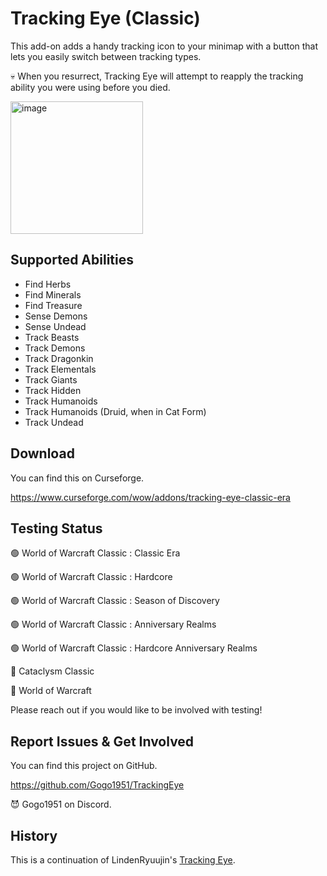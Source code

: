 # Tracking Eye (Classic)

This add-on adds a handy tracking icon to your minimap with a button that lets you easily switch between tracking types.

💀 When you resurrect, Tracking Eye will attempt to reapply the tracking ability you were using before you died.

<img width="212" alt="image" src="https://github.com/user-attachments/assets/53bbc30d-6671-4a4a-8cc9-c2373a863fbd">

## Supported Abilities

* Find Herbs
* Find Minerals
* Find Treasure
* Sense Demons
* Sense Undead
* Track Beasts
* Track Demons
* Track Dragonkin
* Track Elementals
* Track Giants
* Track Hidden
* Track Humanoids
* Track Humanoids (Druid, when in Cat Form)
* Track Undead

## Download

You can find this on Curseforge.

https://www.curseforge.com/wow/addons/tracking-eye-classic-era

## Testing Status

🟢 World of Warcraft Classic : Classic Era

🟢 World of Warcraft Classic : Hardcore

🟢 World of Warcraft Classic : Season of Discovery

🟢 World of Warcraft Classic : Anniversary Realms

🟢 World of Warcraft Classic : Hardcore Anniversary Realms

🔴 Cataclysm Classic

🔴 World of Warcraft

Please reach out if you would like to be involved with testing!

## Report Issues & Get Involved

You can find this project on GitHub.

https://github.com/Gogo1951/TrackingEye

😈 Gogo1951 on Discord.

## History

This is a continuation of LindenRyuujin's [Tracking Eye](https://www.curseforge.com/wow/addons/tracking-eye).
